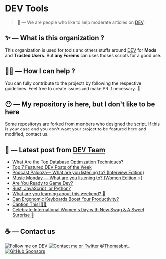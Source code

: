 # DEV Tools

> 🔧 — We are people who like to help moderate articles on [DEV](https://dev.to).

## ✨ — What is this organization ?

This organization is used for tools and others stuffs around [DEV](https://dev.to) for **Mods** and **Trusted Users**. But __any Forems__ can uses thoses scripts for a good use.


## 💪🏼 — How I can help ?

You can fully contribute to the projects by following the respective guidelines. Feel free to create issues and make PR if necessary. 🎉

## 😶 — My repository is here, but I don't like to be here

Some repositorys are forked from members who designed the script. If this is your case and you don't want your project to be featured here and modified, contact us.

## 📝 — Latest post from [DEV Team](https://dev.to/devteam)

<!-- BLOG-POST-LIST:START -->
- [What Are the Top Database Optimization Techniques?](https://dev.to/devteam/what-are-the-top-database-optimization-techniques-4ode)
- [Top 7 Featured DEV Posts of the Week](https://dev.to/devteam/top-7-featured-dev-posts-of-the-week-36c)
- [Podcast Palooza— What are you listening to? &lpar;Interview Edition&rpar;](https://dev.to/devteam/podcast-palooza-what-are-you-listening-to-interview-edition-3a8)
- [Music Monday — What are you listening to? &lpar;Women Edition ♀&rpar;](https://dev.to/devteam/music-monday-what-are-you-listening-to-women-edition--1k16)
- [Are You Ready to Game Dev?](https://dev.to/devteam/are-you-ready-to-game-dev-35h8)
- [Rust, JavaScript, or Python?](https://dev.to/devteam/rust-javascript-or-python-3dd0)
- [What are you learning about this weekend? 🧠](https://dev.to/devteam/what-are-you-learning-about-this-weekend-183o)
- [Can Ergonomic Keyboards Boost Your Productivity?](https://dev.to/devteam/can-ergonomic-keyboards-boost-your-productivity-5em)
- [Caption This! 🤔💭](https://dev.to/devteam/caption-this-4jkd)
- [Celebrate International Women&#39;s Day with New Swag &amp; A Sweet Surprise 💖](https://dev.to/devteam/we-made-wecoded-merch-51ic)
<!-- BLOG-POST-LIST:END -->


## ☕ — Contact us

[![Follow me on DEV](https://img.shields.io/badge/dev.to-%2308090A.svg?&style=for-the-badge&logo=dev.to&logoColor=white&alt=devto)](https://dev.to/thomasbnt)
[![Contact me on Twitter @Thomasbnt_](https://img.shields.io/badge/Contact%20me%20on%20Twitter-%231DA1F2.svg?&style=for-the-badge&logo=twitter&logoColor=white&alt=twitter)](https://twitter.com/messages/1142357270-1142357270?text=Hello,%20I%20contact%20you%20from%20devtotools%20&recipient_id=1142357270) [![GitHub Sponsors](https://img.shields.io/badge/Sponsor%20me-%23EA54AE.svg?&style=for-the-badge&logo=github-sponsors&logoColor=white)](https://github.com/sponsors/thomasbnt)


